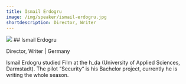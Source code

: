 ```yaml
---
title: Ismail Erdogru
image: /img/speaker/ismail-erdogru.jpg
shortdescription: Director, Writer
---
```

<img src="/img/speaker/ismail-erdogru.jpg">
## Ismail Erdogru

Director, Writer | Germany

Ismail Erdogru studied Film at the h_da (University of Applied Sciences, Darmstadt). The pilot “Security“ is his Bachelor project, currently he is writing the whole season. 